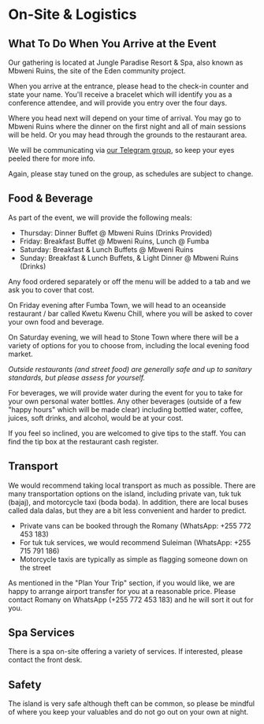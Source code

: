 # On-Site & Logistics

## What To Do When You Arrive at the Event

Our gathering is located at Jungle Paradise Resort & Spa, also known as Mbweni Ruins, the site of the Eden community project.

When you arrive at the entrance, please head to the check-in counter and state your name. You'll receive a bracelet which will identify you as a conference attendee, and will provide you entry over the four days.

Where you head next will depend on your time of arrival. You may go to Mbweni Ruins where the dinner on the first night and all of main sessions will be held. Or you may head through the grounds to the restaurant area.

We will be communicating via [our Telegram group](https://t.me/+U3Bc77YxDs1mZjUy), so keep your eyes peeled there for more info.

Again, please stay tuned on the group, as schedules are subject to change.

## Food & Beverage

As part of the event, we will provide the following meals:

- Thursday: Dinner Buffet @ Mbweni Ruins (Drinks Provided)
- Friday: Breakfast Buffet @ Mbweni Ruins, Lunch @ Fumba
- Saturday: Breakfast & Lunch Buffets @ Mbweni Ruins
- Sunday: Breakfast & Lunch Buffets, & Light Dinner @ Mbweni Ruins (Drinks)

Any food ordered separately or off the menu will be added to a tab and we ask you to cover that cost.

On Friday evening after Fumba Town, we will head to an oceanside restaurant / bar called Kwetu Kwenu Chill, where you will be asked to cover your own food and beverage.

On Saturday evening, we will head to Stone Town where there will be a variety of options for you to choose from, including the local evening food market.

*Outside restaurants (and street food) are generally safe and up to sanitary standards, but please assess for yourself.*

For beverages, we will provide water during the event for you to take for your own personal water bottles. Any other beverages (outside of a few "happy hours" which will be made clear) including bottled water, coffee, juices, soft drinks, and alcohol, would be at your cost.

If you feel so inclined, you are welcomed to give tips to the staff. You can find the tip box at the restaurant cash register.

## Transport

We would recommend taking local transport as much as possible. There are many transportation options on the island, including private van, tuk tuk (bajaj), and motorcycle taxi (boda boda). In addition, there are local buses called dala dalas, but they are a bit less convenient and harder to predict.

- Private vans can be booked through the Romany (WhatsApp: +255 772 453 183)
- For tuk tuk services, we would recommend Suleiman (WhatsApp: +255 715 791 186)
- Motorcycle taxis are typically as simple as flagging someone down on the street

As mentioned in the "Plan Your Trip" section, if you would like, we are happy to arrange airport transfer for you at a reasonable price. Please contact Romany on WhatsApp (+255 772 453 183) and he will sort it out for you.

## Spa Services

There is a spa on-site offering a variety of services. If interested, please contact the front desk.

## Safety

The island is very safe although theft can be common, so please be mindful of where you keep your valuables and do not go out on your own at night.